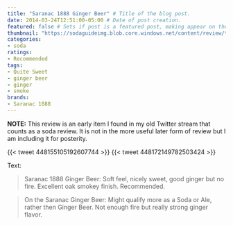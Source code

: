 ```yaml
---
title: "Saranac 1888 Ginger Beer" # Title of the blog post.
date: 2014-03-24T12:51:00-05:00 # Date of post creation.
featured: false # Sets if post is a featured post, making appear on the home page side bar.
thumbnail: "https://sodaguideimg.blob.core.windows.net/content/review/thumbs/saranac-1888-ginger-beer.jpg" # Sets thumbnail image appearing inside card on homepage.
categories:
- soda
ratings:
- Recommended
tags:
- Quite Sweet
- ginger beer
- ginger
- smoke
brands:
- Saranac 1888
---
```


**NOTE:** This review is an early item I found in my old Twitter stream that counts as a soda review. It is not in the more useful later form of review but I am including it for posterity.

{{< tweet 448155105192607744 >}}
{{< tweet 448172149782503424 >}}

Text:
> Saranac 1888 Ginger Beer: Soft feel, nicely sweet, good ginger but no fire. Excellent oak smokey finish. Recommended.

> On the Saranac Ginger Beer: Might qualify more as a Soda or Ale, rather then Ginger Beer. Not enough fire but really strong ginger flavor.